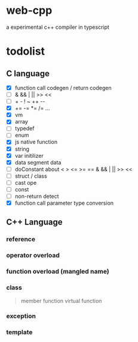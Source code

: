# web-cpp
a experimental c++ compiler in typescript


# todolist

## C language

- [X] function call codegen / return codegen
- [ ] & && | || >> <<
- [ ] \+ \- ! ~ ++ --
- [X] += -= *= /= ...
- [X] vm
- [X] array
- [ ] typedef
- [ ] enum
- [X] js native function
- [X] string
- [X] var initilizer
- [X] data segment data
- [ ] doConstant about < > <= >= == & && | || >> <<
- [ ] struct / class
- [ ] cast ope
- [ ] const
- [ ] non-return detect
- [X] function call parameter type conversion

## C++ Language

### reference
### operator overload
### function overload (mangled name)
### class
> member function
> virtual function
### exception
### template